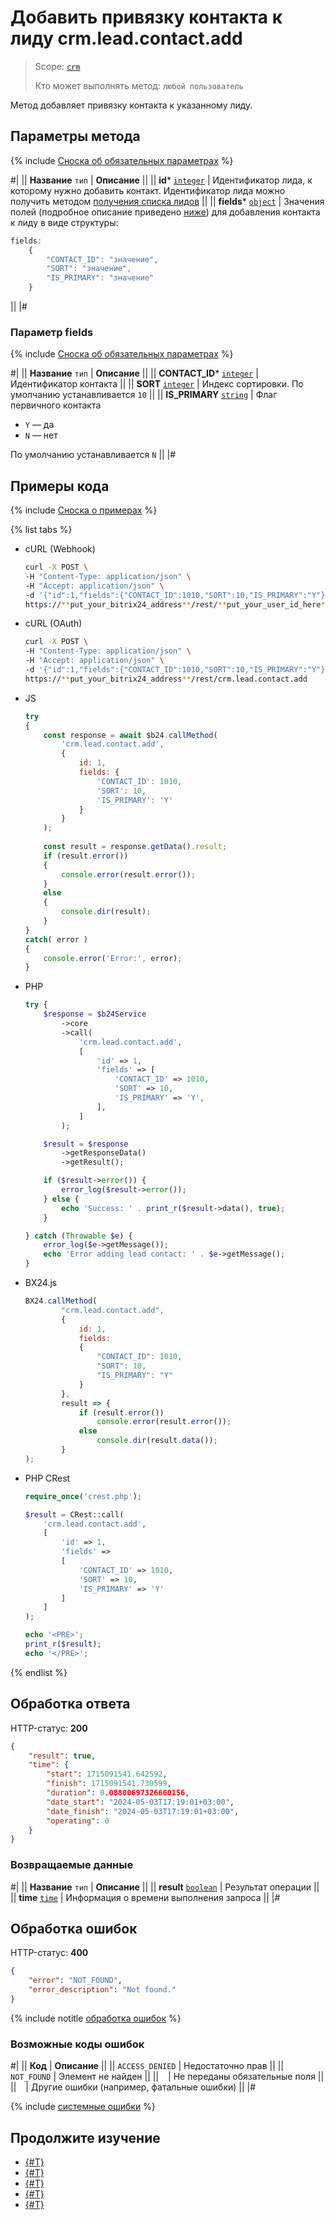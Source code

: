 # Добавить привязку контакта к лиду crm.lead.contact.add

> Scope: [`crm`](../../../scopes/permissions.md)
>
> Кто может выполнять метод: `любой пользователь`

Метод добавляет привязку контакта к указанному лиду.

## Параметры метода

{% include [Сноска об обязательных параметрах](../../../../_includes/required.md) %}

#|
|| **Название**
`тип` | **Описание** ||
|| **id***
[`integer`](../../../data-types.md) | Идентификатор лида, к которому нужно добавить контакт. Идентификатор лида можно получить методом [получения списка лидов](../crm-lead-list.md)  ||
|| **fields***
[`object`](../../../data-types.md) | Значения полей (подробное описание приведено [ниже](#parametr-fields)) для добавления контакта к лиду в виде структуры:

```js
fields:
    {
        "CONTACT_ID": "значение",
        "SORT": "значение",
        "IS_PRIMARY": "значение"
    }
```
 ||
|#

### Параметр fields

{% include [Сноска об обязательных параметрах](../../../../_includes/required.md) %}

#|
|| **Название**
`тип` | **Описание** ||
|| **CONTACT_ID***
[`integer`](../../../data-types.md) | Идентификатор контакта ||
|| **SORT**
[`integer`](../../../data-types.md) | Индекс сортировки. По умолчанию устанавливается `10`  ||
|| **IS_PRIMARY**
[`string`](../../../data-types.md) | Флаг первичного контакта

- `Y` — да
- `N` — нет

По умолчанию устанавливается `N` ||
|#

## Примеры кода

{% include [Сноска о примерах](../../../../_includes/examples.md) %}

{% list tabs %}

- cURL (Webhook)

    ```bash
    curl -X POST \
    -H "Content-Type: application/json" \
    -H "Accept: application/json" \
    -d '{"id":1,"fields":{"CONTACT_ID":1010,"SORT":10,"IS_PRIMARY":"Y"}}' \
    https://**put_your_bitrix24_address**/rest/**put_your_user_id_here**/**put_your_webhook_here**/crm.lead.contact.add
    ```

- cURL (OAuth)

    ```bash
    curl -X POST \
    -H "Content-Type: application/json" \
    -H "Accept: application/json" \
    -d '{"id":1,"fields":{"CONTACT_ID":1010,"SORT":10,"IS_PRIMARY":"Y"},"auth":"**put_access_token_here**"}' \
    https://**put_your_bitrix24_address**/rest/crm.lead.contact.add
    ```

- JS


    ```js
    try
    {
    	const response = await $b24.callMethod(
    		'crm.lead.contact.add',
    		{
    			id: 1,
    			fields: {
    				'CONTACT_ID': 1010,
    				'SORT': 10,
    				'IS_PRIMARY': 'Y'
    			}
    		}
    	);
    	
    	const result = response.getData().result;
    	if (result.error())
    	{
    		console.error(result.error());
    	}
    	else
    	{
    		console.dir(result);
    	}
    }
    catch( error )
    {
    	console.error('Error:', error);
    }
    ```

- PHP


    ```php
    try {
        $response = $b24Service
            ->core
            ->call(
                'crm.lead.contact.add',
                [
                    'id' => 1,
                    'fields' => [
                        'CONTACT_ID' => 1010,
                        'SORT' => 10,
                        'IS_PRIMARY' => 'Y',
                    ],
                ]
            );
    
        $result = $response
            ->getResponseData()
            ->getResult();
    
        if ($result->error()) {
            error_log($result->error());
        } else {
            echo 'Success: ' . print_r($result->data(), true);
        }
    
    } catch (Throwable $e) {
        error_log($e->getMessage());
        echo 'Error adding lead contact: ' . $e->getMessage();
    }
    ```

- BX24.js

    ```js
    BX24.callMethod(
            "crm.lead.contact.add",
            {
                id: 1,
                fields:
                {
                    "CONTACT_ID": 1010,
                    "SORT": 10,
                    "IS_PRIMARY": "Y"
                }
            },
            result => {
                if (result.error())
                    console.error(result.error());
                else
                    console.dir(result.data());
            }
    );
    ```

- PHP CRest

    ```php
    require_once('crest.php');

    $result = CRest::call(
        'crm.lead.contact.add',
        [
            'id' => 1,
            'fields' =>
            [
                'CONTACT_ID' => 1010,
                'SORT' => 10,
                'IS_PRIMARY' => 'Y'
            ]
        ]
    );

    echo '<PRE>';
    print_r($result);
    echo '</PRE>';
    ```

{% endlist %}

## Обработка ответа

HTTP-статус: **200**

```json
{
    "result": true,
    "time": {
        "start": 1715091541.642592,
        "finish": 1715091541.730599,
        "duration": 0.08800697326660156,
        "date_start": "2024-05-03T17:19:01+03:00",
        "date_finish": "2024-05-03T17:19:01+03:00",
        "operating": 0
    }
}
```

### Возвращаемые данные

#|
|| **Название**
`тип` | **Описание** ||
|| **result**
[`boolean`](../../../data-types.md) | Результат операции ||
|| **time**
[`time`](../../../data-types.md) | Информация о времени выполнения запроса ||
|#

## Обработка ошибок

HTTP-статус: **400**

```json
{
    "error": "NOT_FOUND",
    "error_description": "Not found."
}
```

{% include notitle [обработка ошибок](../../../../_includes/error-info.md) %}

### Возможные коды ошибок

#|
|| **Код** | **Описание** ||
|| `ACCESS_DENIED` | Недостаточно прав ||
|| `NOT_FOUND` | Элемент не найден ||
|| ` ` | Не переданы обязательные поля ||
|| ` ` | Другие ошибки (например, фатальные ошибки) ||
|#

{% include [системные ошибки](../../../../_includes/system-errors.md) %}

## Продолжите изучение

- [{#T}](./crm-lead-contact-delete.md)
- [{#T}](./crm-lead-contact-items-get.md)
- [{#T}](./crm-lead-contact-items-set.md)
- [{#T}](./crm-lead-contact-items-delete.md)
- [{#T}](./crm-lead-contact-fields.md)

